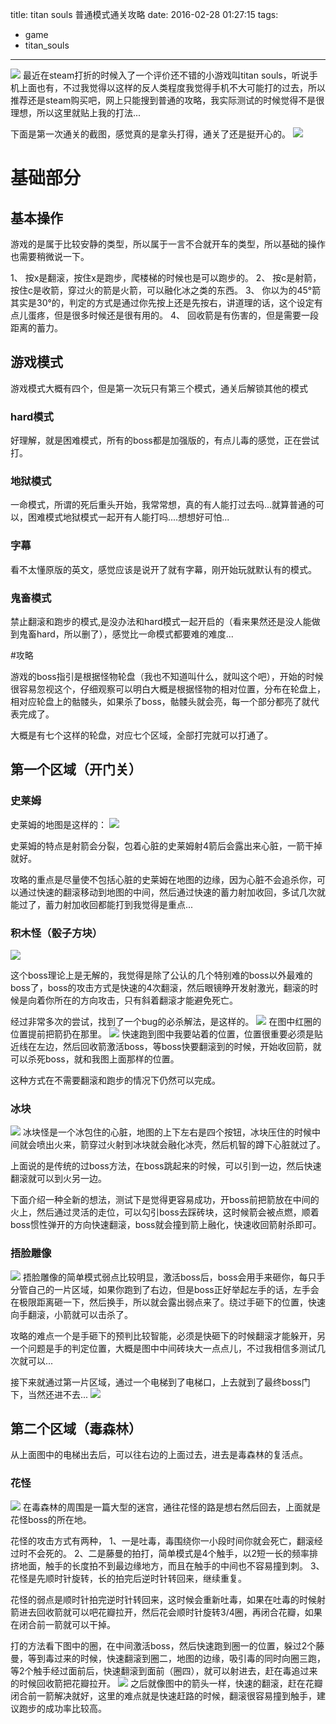 title: titan souls 普通模式通关攻略
date: 2016-02-28 01:27:15
tags:
- game
- titan_souls
---
![](/img/titan_souls/youxi.jpg)
最近在steam打折的时候入了一个评价还不错的小游戏叫titan souls，听说手机上面也有，不过我觉得以这样的反人类程度我觉得手机不大可能打的过去，所以推荐还是steam购买吧，网上只能搜到普通的攻略，我实际测试的时候觉得不是很理想，所以这里就贴上我的打法...

下面是第一次通关的截图，感觉真的是拿头打得，通关了还是挺开心的。
![](/img/titan_souls/jietu.png)
<!--more-->

# 基础部分
## 基本操作
游戏的是属于比较安静的类型，所以属于一言不合就开车的类型，所以基础的操作也需要稍微说一下。

1、 按x是翻滚，按住x是跑步，爬楼梯的时候也是可以跑步的。
2、 按c是射箭，按住c是收箭，穿过火的箭是火箭，可以融化冰之类的东西。
3、 你以为的45°箭其实是30°的，判定的方式是通过你先按上还是先按右，讲道理的话，这个设定有点儿蛋疼，但是很多时候还是很有用的。
4、 回收箭是有伤害的，但是需要一段距离的蓄力。

## 游戏模式
游戏模式大概有四个，但是第一次玩只有第三个模式，通关后解锁其他的模式

### hard模式
好理解，就是困难模式，所有的boss都是加强版的，有点儿毒的感觉，正在尝试打。

### 地狱模式
一命模式，所谓的死后重头开始，我常常想，真的有人能打过去吗...就算普通的可以，困难模式地狱模式一起开有人能打吗....想想好可怕...

### 字幕
看不太懂原版的英文，感觉应该是说开了就有字幕，刚开始玩就默认有的模式。

### 鬼畜模式
禁止翻滚和跑步的模式,是没办法和hard模式一起开启的（看来果然还是没人能做到鬼畜hard，所以删了），感觉比一命模式都要难的难度...

#攻略

游戏的boss指引是根据怪物轮盘（我也不知道叫什么，就叫这个吧），开始的时候很容易忽视这个，仔细观察可以明白大概是根据怪物的相对位置，分布在轮盘上，相对应轮盘上的骷髅头，如果杀了boss，骷髅头就会亮，每一个部分都亮了就代表完成了。

大概是有七个这样的轮盘，对应七个区域，全部打完就可以打通了。

## 第一个区域（开门关）
### 史莱姆
史莱姆的地图是这样的：
![](/img/titan_souls/map/shilaimu.png)

史莱姆的特点是射箭会分裂，包着心脏的史莱姆射4箭后会露出来心脏，一箭干掉就好。

攻略的重点是尽量使不包括心脏的史莱姆在地图的边缘，因为心脏不会追杀你，可以通过快速的翻滚移动到地图的中间，然后通过快速的蓄力射加收回，多试几次就能过了，蓄力射加收回都能打到我觉得是重点...

### 积木怪（骰子方块）
![](/img/titan_souls/map/jimuguai.png)

这个boss理论上是无解的，我觉得是除了公认的几个特别难的boss以外最难的boss了，boss的攻击方式是快速的4次翻滚，然后眼镜睁开发射激光，翻滚的时候是向着你所在的方向攻击，只有斜着翻滚才能避免死亡。

经过非常多次的尝试，找到了一个bug的必杀解法，是这样的。
![](/img/titan_souls/map/jimuguai_1.png)
在图中红圈的位置提前把箭扔在那里。
![](/img/titan_souls/map/jimuguai_2.png)
快速跑到图中我要站着的位置，位置很重要必须是贴近线在左边，然后回收箭激活boss，等boss快要翻滚到的时候，开始收回箭，就可以杀死boss，就和我图上面那样的位置。

这种方式在不需要翻滚和跑步的情况下仍然可以完成。

### 冰块
![](/img/titan_souls/map/binggua.png)
冰块怪是一个冰包住的心脏，地图的上下左右是四个按钮，冰块压住的时候中间就会喷出火来，箭穿过火射到冰块就会融化冰壳，然后机智的蹲下心脏就过了。

上面说的是传统的过boss方法，在boss跳起来的时候，可以引到一边，然后快速翻滚就可以到火另一边。

下面介绍一种全新的想法，测试下是觉得更容易成功，开boss前把箭放在中间的火上，然后通过灵活的走位，可以勾引boss去踩砖块，这时候箭会被点燃，顺着boss惯性弹开的方向快速翻滚，boss就会撞到箭上融化，快速收回箭射杀即可。

### 捂脸雕像
![](/img/titan_souls/map/wuliandiaoxiang.png)
捂脸雕像的简单模式弱点比较明显，激活boss后，boss会用手来砸你，每只手分管自己的一片区域，如果你跑到了右边，但是boss正好举起左手的话，左手会在极限距离砸一下，然后换手，所以就会露出弱点来了。绕过手砸下的位置，快速向手翻滚，小箭就可以击杀了。

攻略的难点一个是手砸下的预判比较智能，必须是快砸下的时候翻滚才能躲开，另一个问题是手的判定位置，大概是图中中间砖块大一点点儿，不过我相信多测试几次就可以...


接下来就通过第一片区域，通过一个电梯到了电梯口，上去就到了最终boss门下，当然还进不去...
![](/img/titan_souls/map/dedidt.png)

## 第二个区域（毒森林）

从上面图中的电梯出去后，可以往右边的上面过去，进去是毒森林的复活点。

### 花怪
![](/img/titan_souls/map/huaguai.png)
在毒森林的周围是一篇大型的迷宫，通往花怪的路是想右然后回去，上面就是花怪boss的所在地。

花怪的攻击方式有两种，
1、一是吐毒，毒围绕你一小段时间你就会死亡，翻滚经过时不会死的。
2、二是藤曼的拍打，简单模式是4个触手，以2短一长的频率排挤地面，触手的长度拍不到最边缘地方，而且在触手的中间也不容易撞到刺。
3、花怪是先顺时针旋转，长的拍完后逆时针转回来，继续重复。

花怪的弱点是顺时针拍完逆时针转回来，这时候会重新吐毒，如果在吐毒的时候射箭进去回收箭就可以吧花瓣拉开，然后花会顺时针旋转3/4圈，再闭合花瓣，如果在闭合前一箭就可以干掉。

打的方法看下图中的圈，在中间激活boss，然后快速跑到圈一的位置，躲过2个藤曼，等到毒过来的时候，快速翻滚到圈二，地图的边缘，吸引毒的同时向圈三跑，等2个触手经过面前后，快速翻滚到面前（圈四），就可以射进去，赶在毒追过来的时候回收箭把花瓣拉开。
![](/img/titan_souls/map/huaguai_1.png)
之后就像图中的箭头一样，快速的翻滚，赶在花瓣闭合前一箭解决就好，这里的难点就是快速赶路的时候，翻滚很容易撞到触手，建议跑步的成功率比较高。

